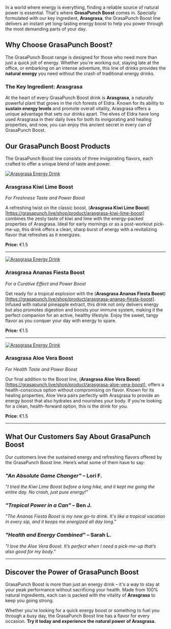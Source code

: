 In a world where energy is everything, finding a reliable source of natural power is essential. That's where **GrasaPunch Boost** comes in. Specially formulated with our key ingredient, **Arasgrasa**, the GrasaPunch Boost line delivers an instant yet long-lasting energy boost to help you power through the most demanding parts of your day.

## Why Choose GrasaPunch Boost?

The GrasaPunch Boost range is designed for those who need more than just a quick jolt of energy. Whether you're working out, staying late at the office, or embarking on an intense adventure, this line of drinks provides the **natural energy** you need without the crash of traditional energy drinks.

### The Key Ingredient: Arasgrasa

At the heart of every GrasaPunch Boost drink is **Arasgrasa**, a naturally powerful plant that grows in the rich forests of Eldra. Known for its ability to **sustain energy levels** and promote overall vitality, Arasgrasa offers a unique advantage that sets our drinks apart. The elves of Eldra have long used Arasgrasa in their daily lives for both its invigorating and healing properties, and now, you can enjoy this ancient secret in every can of GrasaPunch Boost.

## Our GrasaPunch Boost Products

The GrasaPunch Boost line consists of three invigorating flavors, each crafted to offer a unique blend of taste and power.

[![Arasgrasa Energy Drink](../../shop/product/cans/grasapunchBoost/Arasgrasa_Kiwi_Lime_Boost.png)](https://grasapunch.live/shop/product/arasgrasa-kiwi-lime-boost)

### **Arasgrasa Kiwi Lime Boost**
*For Freshness Taste and Power Boost*

A refreshing twist on the classic boost, (**Arasgrasa Kiwi Lime Boost**)[https://grasapunch.live/shop/product/arasgrasa-kiwi-lime-boost] combines the zesty taste of kiwi and lime with the energy-packed properties of Arasgrasa. Ideal for early mornings or as a post-workout pick-me-up, this drink offers a clean, sharp burst of energy with a revitalizing flavor that refreshes as it energizes.

**Price:** €1.5

---

[![Arasgrasa Energy Drink](../../shop/product/cans/grasapunchBoost/Arasgrasa_Ananas_Fiesta_Boost.png)](https://grasapunch.live/shop/product/arasgrasa-ananas-fiesta-boost)
### **Arasgrasa Ananas Fiesta Boost**
*For a Curative Effect and Power Boost*

Get ready for a tropical explosion with the (**Arasgrasa Ananas Fiesta Boost**)[https://grasapunch.live/shop/product/arasgrasa-ananas-fiesta-boost]. Infused with natural pineapple extract, this drink not only delivers energy but also promotes digestion and boosts your immune system, making it the perfect companion for an active, healthy lifestyle. Enjoy the sweet, tangy flavor as you conquer your day with energy to spare.

**Price:** €1.5

---

[![Arasgrasa Energy Drink](../../shop/product/cans/grasapunchBoost/Arasgrasa_Aloe_Verra.png)](https://grasapunch.live/shop/product/arasgrasa-aloe-vera-boost)
### **Arasgrasa Aloe Vera Boost**
*For Health Taste and Power Boost*

Our final addition to the Boost line, (**Arasgrasa Aloe Vera Boost**)[https://grasapunch.live/shop/product/arasgrasa-aloe-vera-boost], offers a health-conscious option without compromising on flavor. Known for its healing properties, Aloe Vera pairs perfectly with Arasgrasa to provide an energy boost that also hydrates and nourishes your body. If you're looking for a clean, health-forward option, this is the drink for you.

**Price:** €1.5

---

## What Our Customers Say About GrasaPunch Boost

Our customers love the sustained energy and refreshing flavors offered by the GrasaPunch Boost line. Here’s what some of them have to say:

### *"An Absolute Game Changer" –* **Lori F.**
*"I tried the Kiwi Lime Boost before a long hike, and it kept me going the entire day. No crash, just pure energy!"*

### *"Tropical Power in a Can" –* **Ben J.**
*"The Ananas Fiesta Boost is my new go-to drink. It's like a tropical vacation in every sip, and it keeps me energized all day long."*

### *"Health and Energy Combined" –* **Sarah L.**
*"I love the Aloe Vera Boost. It’s perfect when I need a pick-me-up that’s also good for my body."*

---

## Discover the Power of GrasaPunch Boost

GrasaPunch Boost is more than just an energy drink – it's a way to stay at your peak performance without sacrificing your health. Made from 100% natural ingredients, each can is packed with the vitality of **Arasgrasa** to keep you going strong.

Whether you're looking for a quick energy boost or something to fuel you through a busy day, the GrasaPunch Boost line has a flavor for every occasion. **Try it today and experience the natural power of Arasgrasa.**
